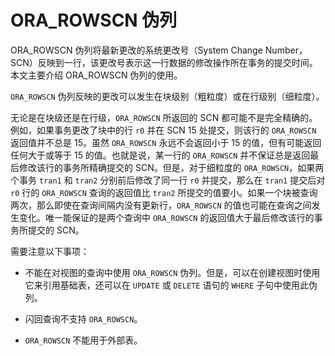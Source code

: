 # ORA_ROWSCN 伪列

ORA_ROWSCN 伪列将最新更改的系统更改号（System Change Number，SCN）反映到一行，该更改号表示这一行数据的修改操作所在事务的提交时间。本文主要介绍 ORA_ROWSCN 伪列的使用。

`ORA_ROWSCN` 伪列反映的更改可以发生在块级别（粗粒度）或在行级别（细粒度）。

无论是在块级还是在行级，`ORA_ROWSCN` 所返回的 SCN 都可能不是完全精确的。例如，如果事务更改了块中的行 `r0` 并在 SCN 15 处提交，则该行的 `ORA_ROWSCN` 返回值并不总是 15。虽然 `ORA_ROWSCN` 永远不会返回小于 15 的值，但有可能返回任何大于或等于 15 的值。也就是说，某一行的 `ORA_ROWSCN` 并不保证总是返回最后修改该行的事务所精确提交的 SCN。但是，对于细粒度的 `ORA_ROWSCN`，如果两个事务 `tran1` 和 `tran2` 分别前后修改了同一行 `r0` 并提交，那么在 `tran1` 提交后对 `r0` 行的 `ORA_ROWSCN` 查询的返回值比 `tran2` 所提交的值要小。如果一个块被查询两次，那么即使在查询间隔内没有更新行，`ORA_ROWSCN` 的值也可能在查询之间发生变化。唯一能保证的是两个查询中 `ORA_ROWSCN` 的返回值大于最后修改该行的事务所提交的 SCN。

需要注意以下事项：

* 不能在对视图的查询中使用 `ORA_ROWSCN` 伪列。但是，可以在创建视图时使用它来引用基础表，还可以在 `UPDATE` 或 `DELETE` 语句的 `WHERE` 子句中使用此伪列。

* 闪回查询不支持 `ORA_ROWSCN`。

* `ORA_ROWSCN` 不能用于外部表。
